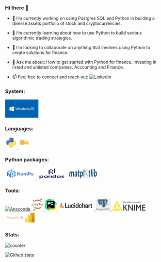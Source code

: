 ### Hi there 👋

- 🔭 I’m currently working on using Postgres SQL and Python in building a diverse assets portfolio of stock and cryptocurrencies.   

- 🌱 I’m currently learning about how to use Python to build various algorithmic trading strategies.  

- 👯 I’m looking to collaborate on anything that involves using Python to create solutions for finance.   

- 💬 Ask me about: 
           How to get started with Python for finance. 
           Investing in listed and unlisted companies. 
           Accounting and Finance. 

- 📫 Feel free to connect and reach out:  [![Linkedin](https://img.shields.io/badge/-LinkedIn-blue?style=flat&logo=Linkedin&logoColor=white)](http://www.linkedin.com/in/irinamariamocan)


<h3 align="left">System:</h3>
<p align="left"> 
    <a href="https://www.microsoft.com/en-us/windows/get-windows-10" target="_blank"> <img src="icons/windows.jpg" width="110" height="60"/> </a>
</p>

<h3 align="left">Languages:</h3>
<p align="left"> 
    <a href="https://www.python.org" target="_blank"> <img src="https://raw.githubusercontent.com/devicons/devicon/master/icons/python/python-original.svg" alt="python" width="40" height="40"/> </a> 
    <a href="https://en.wikipedia.org/wiki/SQL#:~:text=listen)%20S%2DQ%2DL%2C%20%2F%CB%88s,stream%20management%20system%20(RDSMS)." target="_blank"> <img src="icons/SQL.jpg" alt="SQL" width="40" height="40"/> </a> 
           
           
</p>

<h3 align="left">Python packages:</h3>
<p align="left"> 
    <a href="https://numpy.org/" target="_blank"> <img src="icons/numpy.png" alt="NumPy" width="100" height="40"/> </a> 
    <a href="https://pandas.pydata.org/" target="_blank"> <img src="icons/pandas.png" alt="Pandas" width="100" height="40"/> </a>
    <a href="https://matplotlib.org/" target="_blank"> <img src="icons/matplotlib.svg" alt="matplotlib" width="100" height="40"/> </a>
           
</p>

<h3 align="left">Tools:</h3>
<p align="left">
    <a href="https://anaconda.org/" target="_blank"> <img src="https://www.clipartkey.com/mpngs/m/227-2271689_transparent-anaconda-logo-png.png" alt="Anaconda" width="40" height="40"/> </a> 
    <a href="https://jupyter.org/" target="_blank"> <img src="https://raw.githubusercontent.com/devicons/devicon/master/icons/jupyter/jupyter-original-wordmark.svg" alt="Jupyter Notebook" width="40" height="40"/> </a> 
    <a href="https://www.jetbrains.com/pycharm/" target="_blank"> <img src="icons/pycharm.png" alt="PyCharm" width="40" height="40"/> </a>
    <a href="https://www.lucidchart.com/pages/integrations/github?utm_source=google&utm_medium=cpc&utm_campaign=_en_tier1_mixed_search_brand_bmm_&km_CPC_CampaignId=1490375424&km_CPC_AdGroupID=106141745441&km_CPC_Keyword=%2Blucidchart%20%2Bgithub&km_CPC_MatchType=b&km_CPC_ExtensionID=&km_CPC_Network=g&km_CPC_AdPosition=&km_CPC_Creative=441665757045&km_CPC_TargetID=kwd-938876739594&km_CPC_Country=9046884&km_CPC_Device=c&km_CPC_placement=&km_CPC_target=&mkwid=s6MpoMVum_pcrid_441665757045_pkw_%2Blucidchart%20%2Bgithub_pmt_b_pdv_c_slid__pgrid_106141745441_ptaid_kwd-938876739594_&gclid=CjwKCAjwvMqDBhB8EiwA2iSmPHvTiTlsluYAIVY5OeGc_SnbSNac6pQiSUXG-Mj5ZpJ3u_nnRakEYRoC1F8QAvD_BwE" target="_blank"> <img src="icons/lucidchart.jpg" alt="Lucidchart" width="120" height="35"/> </a>
       <a href="https://www.postgresql.org/" target="_blank"> <img src="icons/postgres.jpg" alt="Postgres SQL" width="50" height="40"/> </a>     
       <a href="https://www.knime.com/" target="_blank"> <img src="icons/knime.png" alt="Knime" width="110" height="35"/> </a>  
       <a href="https://powerbi.microsoft.com/en-us/" target="_blank"> <img src="icons/powerbi.png" alt="Knime" width="110" height="40"/> </a> 
        
</p>

<h3 align="left">Stats:</h3>

![counter](https://ennr0orc4sd53jn.m.pipedream.net)

![Github stats](https://github-readme-stats.vercel.app/api?username=irinamaria)


<!--
**IrinaMaria/IrinaMaria** is a ✨ _special_ ✨ repository because its `README.md` (this file) appears on your GitHub profile.

Here are some ideas to get you started:

- 🤔 I’m looking for help with ...
- 💬 Ask me about ...
- 😄 Pronouns: ...
- ⚡ Fun fact: ...
-->
